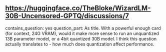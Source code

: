 ## https://huggingface.co/TheBloke/WizardLM-30B-Uncensored-GPTQ/discussions/7

contains_question: yes
question_part: As title. With a powerful enough card (for context, 24G VRAM), would it make more sense to run an unquantized 13B parameter model, or a 4bit quantized 30B model. I think this question actually translates to - how much does quantization affect performance.